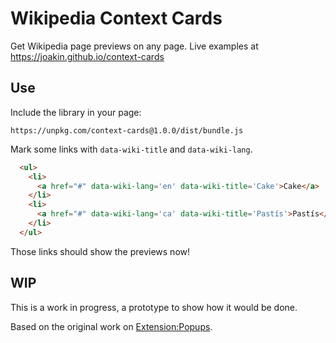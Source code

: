 # Wikipedia Context Cards

Get Wikipedia page previews on any page. Live examples at
<https://joakin.github.io/context-cards>

## Use

Include the library in your page:

```
https://unpkg.com/context-cards@1.0.0/dist/bundle.js
```

Mark some links with `data-wiki-title` and `data-wiki-lang`.

```html
  <ul>
    <li>
      <a href="#" data-wiki-lang='en' data-wiki-title='Cake'>Cake</a>
    </li>
    <li>
      <a href="#" data-wiki-lang='ca' data-wiki-title='Pastís'>Pastís</a>
    </li>
  </ul>
```

Those links should show the previews now!

## WIP

This is a work in progress, a prototype to show how it would be done.

Based on the original work on
[Extension:Popups](https://mediawiki.org/wiki/Extension:Popups).
